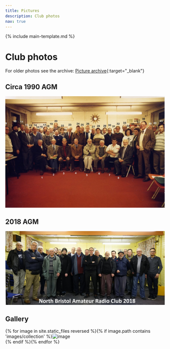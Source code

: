 ```yaml
---
title: Pictures
description: Club photos
nav: true
---
```


{% include main-template.md %}

# Club photos

For older photos see the archive: [Picture archive](https://nbarc.weebly.com/picture-archive.html){:target="_blank"}

## Circa 1990 AGM

![1990-club-photo-circa.jpg](/assets/images/1990-club-photo-circa.jpg)

## 2018 AGM 

![2018-club-photo-agm.jpg](/assets/images/2018-club-photo-agm.jpg)

## Gallery

{% for image in site.static_files reversed %}{% if image.path contains 'images/collection' %}<img src="{{ site.baseurl }}{{ image.path }}" alt="image"/><br/>{% endif %}{% endfor %}
